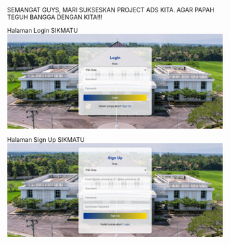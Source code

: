 SEMANGAT GUYS, MARI SUKSESKAN PROJECT ADS KITA. AGAR PAPAH TEGUH BANGGA DENGAN KITA!!!

Halaman Login SIKMATU
![alt text](https://github.com/DefitSaputra/Sikmatu_ADS/blob/main/img/halamanLogin.png?raw=true)

Halaman Sign Up SIKMATU
![alt text](https://github.com/DefitSaputra/Sikmatu_ADS/blob/main/img/halaman_signUp.png?raw=true)
